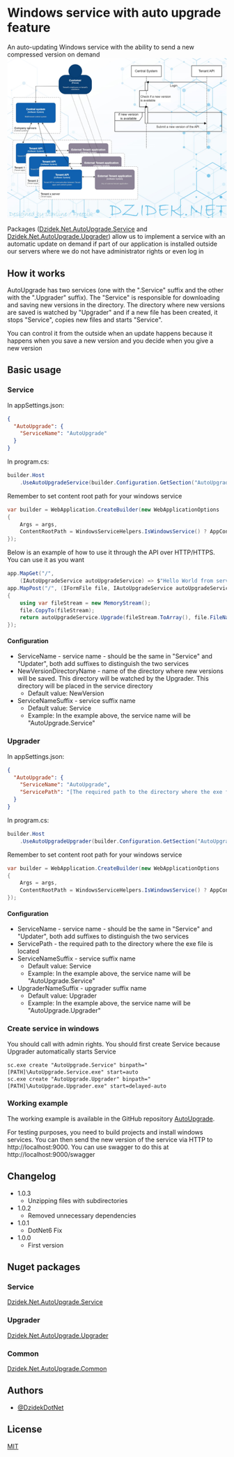 
# Windows service with auto upgrade feature

An auto-updating Windows service with the ability to send a new compressed version on demand
![C1 and sequence diagram](https://github.com/DzidekDotNet/AutoUpgrade/blob/main/c1_sequenceDiagram.jpg?raw=true)

Packages ([Dzidek.Net.AutoUpgrade.Service](https://www.nuget.org/packages/Dzidek.Net.AutoUpgrade.Service) and [Dzidek.Net.AutoUpgrade.Upgrader](https://www.nuget.org/packages/Dzidek.Net.AutoUpgrade.Upgrader)) allow us to implement a service with an automatic update on demand if part of our application is installed outside our servers where we do not have administrator rights or even log in

## How it works
AutoUpgrade has two services (one with the ".Service" suffix and the other with the ".Upgrader" suffix). The "Service" is responsible for downloading and saving new versions in the directory. The directory where new versions are saved is watched by "Upgrader" and if a new file has been created, it stops "Service", copies new files and starts "Service".

You can control it from the outside when an update happens because it happens when you save a new version and you decide when you give a new version
## Basic usage
### Service
In appSettings.json:
```json
{
  "AutoUpgrade": {
    "ServiceName": "AutoUpgrade"
  }
}
```
In program.cs:
```csharp
builder.Host
    .UseAutoUpgradeService(builder.Configuration.GetSection("AutoUpgrade").Get<AutoUpgradeServiceConfiguration>()!);
```
Remember to set content root path for your windows service
```csharp
var builder = WebApplication.CreateBuilder(new WebApplicationOptions
{
    Args = args,
    ContentRootPath = WindowsServiceHelpers.IsWindowsService() ? AppContext.BaseDirectory : default
});
```
Below is an example of how to use it through the API over HTTP/HTTPS. You can use it as you want
```csharp
app.MapGet("/",
    (IAutoUpgradeService autoUpgradeService) => $"Hello World from service '{autoUpgradeService.GetVersion()}'!");
app.MapPost("/", (IFormFile file, IAutoUpgradeService autoUpgradeService) =>
{
    using var fileStream = new MemoryStream();
    file.CopyTo(fileStream);
    return autoUpgradeService.Upgrade(fileStream.ToArray(), file.FileName);
});
```
#### Configuration
- ServiceName - service name - should be the same in "Service" and "Updater", both add suffixes to distinguish the two services
- NewVersionDirectoryName - name of the directory where new versions will be saved. This directory will be watched by the Upgrader. This directory will be placed in the service directory
  - Default value: NewVersion
- ServiceNameSuffix - service suffix name
  - Default value: Service
  - Example: In the example above, the service name will be "AutoUpgrade.Service"
### Upgrader
In appSettings.json:
```json
{
  "AutoUpgrade": {
    "ServiceName": "AutoUpgrade",
    "ServicePath": "[The required path to the directory where the exe file is located]"
  }
}
```
In program.cs:
```csharp
builder.Host
    .UseAutoUpgradeUpgrader(builder.Configuration.GetSection("AutoUpgrade").Get<AutoUpgradeUpgraderConfiguration>()!);
```
Remember to set content root path for your windows service
```csharp
var builder = WebApplication.CreateBuilder(new WebApplicationOptions
{
    Args = args,
    ContentRootPath = WindowsServiceHelpers.IsWindowsService() ? AppContext.BaseDirectory : default
});
```
#### Configuration
- ServiceName - service name - should be the same in "Service" and "Updater", both add suffixes to distinguish the two services
- ServicePath - the required path to the directory where the exe file is located
- ServiceNameSuffix - service suffix name
  - Default value: Service
  - Example: In the example above, the service name will be "AutoUpgrade.Service"
- UpgraderNameSuffix - upgrader suffix name
  - Default value: Upgrader
  - Example: In the example above, the service name will be "AutoUpgrade.Upgrader"

### Create service in windows
You should call with admin rights. You should first create Service because Upgrader automatically starts Service 
```
sc.exe create "AutoUpgrade.Service" binpath="[PATH]\AutoUpgrade.Service.exe" start=auto
sc.exe create "AutoUpgrade.Upgrader" binpath="[PATH]\AutoUpgrade.Upgrader.exe" start=delayed-auto
```

### Working example
The working example is available in the GitHub repository [AutoUpgrade](https://github.com/DzidekDotNet/AutoUpgrade).

For testing purposes, you need to build projects and install windows services. You can then send the new version of the service via HTTP to http://localhost:9000. You can use swagger to do this at http://localhost:9000/swagger

## Changelog
- 1.0.3
  - Unzipping files with subdirectories
- 1.0.2
  - Removed unnecessary dependencies
- 1.0.1
  - DotNet6 Fix 
- 1.0.0
  - First version

## Nuget packages
### Service
[Dzidek.Net.AutoUpgrade.Service](https://www.nuget.org/packages/Dzidek.Net.AutoUpgrade.Service)
### Upgrader
[Dzidek.Net.AutoUpgrade.Upgrader](https://www.nuget.org/packages/Dzidek.Net.AutoUpgrade.Upgrader)
### Common
[Dzidek.Net.AutoUpgrade.Common](https://www.nuget.org/packages/Dzidek.Net.AutoUpgrade.Common)


## Authors

- [@DzidekDotNet](https://www.github.com/DzidekDotNet)


## License

[MIT](https://github.com/DzidekDotNet/AutoUpgrade/blob/main/LICENSE)
